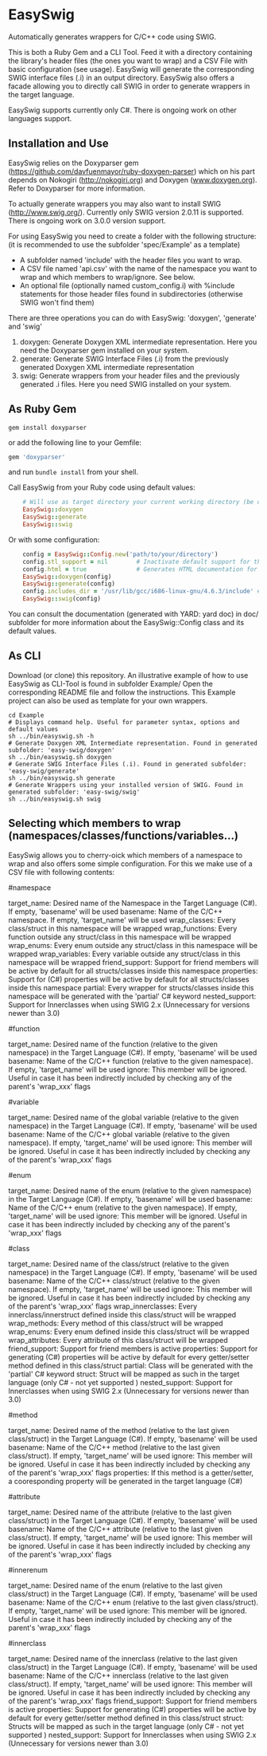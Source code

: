 EasySwig
=========

Automatically generates wrappers for C/C++ code using SWIG.

This is both a Ruby Gem and a CLI Tool. Feed it with a directory containing the library's header files (the ones you want to wrap) and a CSV File with basic configuration (see usage). EasySwig will generate the corresponding SWIG interface files (.i) in an output directory. EasySwig also offers a facade allowing you to directly call SWIG in order to generate wrappers in the target language.

EasySwig supports currently only C#. There is  ongoing work on other languages support.


Installation and Use
------------

EasySwig relies on the Doxyparser gem (https://github.com/davfuenmayor/ruby-doxygen-parser) which on his part depends on Nokogiri (http://nokogiri.org) and Doxygen (www.doxygen.org). Refer to Doxyparser for more information.

To actually generate wrappers you may also want to install SWIG (http://www.swig.org/). Currently only SWIG version 2.0.11 is supported. There is  ongoing work on 3.0.0 version support.


For using EasySwig you need to create a folder with the following structure:
(it is recommended to use the subfolder 'spec/Example' as a template)

- A subfolder named 'include' with the header files you want to wrap.
- A CSV file named 'api.csv' with the name of the namespace you want to wrap and which members to wrap/ignore. See below.
- An optional file (optionally named custom_config.i) with %include statements for those header files found in subdirectories (otherwise SWIG won't find them)

There are three operations you can do with EasySwig: 'doxygen', 'generate' and 'swig'
1. doxygen: Generate Doxygen XML intermediate representation. Here you need the Doxyparser gem installed on your system.
2. generate: Generate SWIG Interface Files (.i) from the previously generated Doxygen XML intermediate representation
3. swig: Generate wrappers from your header files and the previously generated .i files. Here you need SWIG installed on your system.


As Ruby Gem
-----------

```shell
gem install doxyparser
```
or add the following line to your Gemfile:

```ruby
gem 'doxyparser'
```
and run `bundle install` from your shell.

Call EasySwig from your Ruby code using default values:

```ruby
	# Will use as target directory your current working directory (be careful!)
	EasySwig::doxygen	
	EasySwig::generate
	EasySwig::swig
```
Or with some configuration:

```ruby
	config = EasySwig::Config.new('path/to/your/directory')
	config.stl_support = nil		# Inactivate default support for the STL Library
	config.html = true				# Generates HTML documentation for your header files
	EasySwig::doxygen(config)
	EasySwig::generate(config)
	config.includes_dir = '/usr/lib/gcc/i686-linux-gnu/4.6.3/include' # Add other system include files you want SWIG to import during wrapper generation
	EasySwig::swig(config)
```

You can consult the documentation (generated with YARD: yard doc) in doc/ subfolder for more information about the EasySwig::Config class and its default values.


As CLI
----------

Download (or clone) this repository. An illustrative example of how to use EasySwig as CLI-Tool is found in subfolder Example/
Open the corresponding README file and follow the instructions. This Example project can also be used as template for your own wrappers.

```shell
cd Example
# Displays command help. Useful for parameter syntax, options and default values
sh ../bin/easyswig.sh -h
# Generate Doxygen XML Intermediate representation. Found in generated subfolder: 'easy-swig/doxygen'
sh ../bin/easyswig.sh doxygen
# Generate SWIG Interface Files (.i). Found in generated subfolder: 'easy-swig/generate'
sh ../bin/easyswig.sh generate
# Generate Wrappers using your installed version of SWIG. Found in generated subfolder: 'easy-swig/swig'
sh ../bin/easyswig.sh swig
```

Selecting which members to wrap (namespaces/classes/functions/variables...)
----------------------

EasySwig allows you to cherry-oick which members of a namespace to wrap and also offers some simple configuration. For this we make use of a CSV file
with following contents:

#namespace

target_name: Desired name of the Namespace in the Target Language (C#). If empty, 'basename' will be used
basename: Name of the C/C++ namespace. If empty, 'target_name' will be used
wrap_classes: Every class/struct in this namespace will be wrapped
wrap_functions: Every function outside any struct/class in this namespace will be wrapped
wrap_enums: Every enum outside any struct/class in this namespace will be wrapped
wrap_variables: Every variable outside any struct/class in this namespace will be wrapped
friend_support: Support for friend members will be active by default for all structs/classes inside this namespace
properties: Support for (C#) properties will be active by default for all structs/classes inside this namespace
partial: Every wrapper for structs/classes inside this namespace will be generated with the 'partial' C# keyword
nested_support: Support for Innerclasses when using SWIG 2.x (Unnecessary for versions newer than 3.0)

#function

target_name: Desired name of the function (relative to the given namespace) in the Target Language (C#). If empty, 'basename' will be used
basename: Name of the C/C++ function (relative to the given namespace). If empty, 'target_name' will be used
ignore: This member will be ignored. Useful in case it has been indirectly included by checking any of the parent's 'wrap_xxx' flags

#variable

target_name: Desired name of the global variable (relative to the given namespace) in the Target Language (C#). If empty, 'basename' will be used
basename: Name of the C/C++ global variable (relative to the given namespace). If empty, 'target_name' will be used
ignore: This member will be ignored. Useful in case it has been indirectly included by checking any of the parent's 'wrap_xxx' flags

#enum

target_name: Desired name of the enum (relative to the given namespace) in the Target Language (C#). If empty, 'basename' will be used
basename: Name of the C/C++ enum (relative to the given namespace). If empty, 'target_name' will be used
ignore: This member will be ignored. Useful in case it has been indirectly included by checking any of the parent's 'wrap_xxx' flags

#class

target_name: Desired name of the class/struct (relative to the given namespace) in the Target Language (C#). If empty, 'basename' will be used
basename: Name of the C/C++ class/struct (relative to the given namespace). If empty, 'target_name' will be used
ignore: This member will be ignored. Useful in case it has been indirectly included by checking any of the parent's 'wrap_xxx' flags
wrap_innerclasses: Every innerclass/innerstruct defined inside this class/struct will be wrapped
wrap_methods: Every method of this class/struct will be wrapped
wrap_enums: Every enum defined inside this class/struct will be wrapped
wrap_attributes: Every attribute of this class/struct will be wrapped
friend_support: Support for friend members is active
properties: Support for generating (C#) properties will be active by default for every getter/setter method defined in this class/struct
partial: Class will be generated with the 'partial' C# keyword
struct: Struct will be mapped as such in the target language (only C# - not yet supported )
nested_support: Support for Innerclasses when using SWIG 2.x (Unnecessary for versions newer than 3.0)

#method

target_name: Desired name of the method (relative to the last given class/struct) in the Target Language (C#). If empty, 'basename' will be used
basename: Name of the C/C++ method (relative to the last given class/struct). If empty, 'target_name' will be used
ignore: This member will be ignored. Useful in case it has been indirectly included by checking any of the parent's 'wrap_xxx' flags
properties: If this method is a getter/setter, a cooresponding property will be generated in the target language (C#)

#attribute

target_name: Desired name of the attribute (relative to the last given class/struct) in the Target Language (C#). If empty, 'basename' will be used
basename: Name of the C/C++ attribute (relative to the last given class/struct). If empty, 'target_name' will be used
ignore: This member will be ignored. Useful in case it has been indirectly included by checking any of the parent's 'wrap_xxx' flags

#innerenum

target_name: Desired name of the enum (relative to the last given class/struct) in the Target Language (C#). If empty, 'basename' will be used
basename: Name of the C/C++ enum (relative to the last given class/struct). If empty, 'target_name' will be used
ignore: This member will be ignored. Useful in case it has been indirectly included by checking any of the parent's 'wrap_xxx' flags

#innerclass

target_name: Desired name of the innerclass (relative to the last given class/struct) in the Target Language (C#). If empty, 'basename' will be used
basename: Name of the C/C++ innerclass (relative to the last given class/struct). If empty, 'target_name' will be used
ignore: This member will be ignored. Useful in case it has been indirectly included by checking any of the parent's 'wrap_xxx' flags
friend_support: Support for friend members is active
properties: Support for generating (C#) properties will be active by default for every getter/setter method defined in this class/struct
struct: Structs will be mapped as such in the target language (only C# - not yet supported )
nested_support: Support for Innerclasses when using SWIG 2.x (Unnecessary for versions newer than 3.0)


